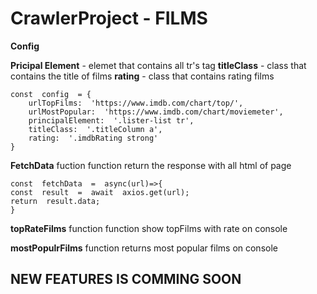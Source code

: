 # CrawlerProject - FILMS



**Config**

**Pricipal Element** - elemet that contains all tr's tag
**titleClass** - class that contains the title of films 
**rating** - class that contains rating films 




    const  config  = {
	    urlTopFilms:  'https://www.imdb.com/chart/top/',
	    urlMostPopular:  'https://www.imdb.com/chart/moviemeter',
	    principalElement:  '.lister-list tr',
	    titleClass:  '.titleColumn a',
	    rating:  '.imdbRating strong'
    }

**FetchData** fuction 
function return the response with all html of page

    const  fetchData  =  async(url)=>{
    const  result  =  await  axios.get(url);
    return  result.data;
    }

**topRateFilms** function 
function show topFilms with rate on console

**mostPopulrFilms**
function returns most popular films on console



## NEW FEATURES IS COMMING SOON 
